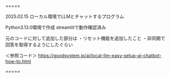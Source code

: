 =====

2025.02.15
ローカル環境でLLMとチャットするプログラム

Python3.13.0環境で作成
streamlitで動作確認済み

元のコードに対して追加した部分は
・リセット機能を追加したこと
・非同期で回答を取得するようにしたぐらい

＜参照コード＞
https://goodsystem.jp/ai/local-llm-easy-setup-ai-chatbot-how-to.html


=====